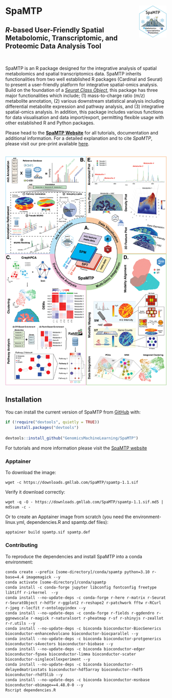 
<!-- README.md is generated from README.Rmd. Please edit that file -->

# SpaMTP <img src="man/figures/logo.png" align="right" height="100" alt="" />

<!-- badges: start -->


## *R*-based User-Friendly Spatial Metabolomic, Transcriptomic, and Proteomic Data Analysis Tool

<br>

<!-- badges: end -->

SpaMTP is an R package designed for the integrative analysis of spatial metabolomics and spatial transcriptomics data. SpaMTP inherits functionalities from two well established R packages (Cardinal and Seurat) to present a user-friendly platform for integrative spatial-omics analysis. Build on the foundation of a [*Seurat Class Object*](https://satijalab.org/seurat/), this package has three major functionalities which include; (1) mass-to-charge ratio (m/z) metabolite annotation, (2) various downstream statistical analysis including differential metabolite expression and pathway analysis, and (3) integrative spatial-omics analysis. In addition, this package includes various functions for data visualisation and data import/export, permitting flexible usage with other established R and Python  packages.   

Please head to the [**SpaMTP Website**](https://genomicsmachinelearning.github.io/SpaMTP/) for all tutorials, documentation and additional information. For a detailed explanation and to cite *SpaMTP*, please visit our pre-print available [here](https://www.biorxiv.org/content/10.1101/2024.10.31.621429v1).

<br>

<img src="man/figures/SpaMTP_Fig.png" alt="" style="background-color: white;" />

<br>

## Installation

You can install the current version of SpaMTP from
[GitHub](https://github.com/) with:

``` r
if (!require("devtools", quietly = TRUE))
    install.packages("devtools")

devtools::install_github("GenomicsMachineLearning/SpaMTP")
```

For tutorials and more information please visit the [SpaMTP website](https://genomicsmachinelearning.github.io/SpaMTP/)

### Apptainer

To download the image:
```
wget -c https://downloads.gmllab.com/SpaMTP/spamtp-1.1.sif
```
Verify it download correctly:
```
wget -q -O - https://downloads.gmllab.com/SpaMTP/spamtp-1.1.sif.md5 | md5sum -c -
```

Or to create an Apptainer image from scratch (you need the environment-linux.yml, dependencies.R and spamtp.def files):
```
apptainer build spamtp.sif spamtp.def
```

### Contributing

To reproduce the dependencies and install SpaMTP into a conda environment:
```
conda create --prefix [some-directory]/conda/spamtp python=3.10 r-base=4.4 imagemagick --y
conda activate [some-directory]/conda/spamtp
conda install -c conda-forge jupyter libconfig fontconfig freetype libtiff r-irkernel  --y
conda install --no-update-deps -c conda-forge r-here r-matrix r-Seurat r-SeuratObject r-hdf5r r-ggplot2 r-reshape2 r-patchwork fftw r-RCurl r-jpeg r-locfit r-ontologyindex --y
conda install --no-update-deps -c conda-forge r-fields r-ggdendro r-ggnewscale r-magick r-naturalsort r-pheatmap r-sf r-shinyjs r-zeallot r-r.utils --y
conda install --no-update-deps -c bioconda bioconductor-BiocGenerics bioconductor-enhancedvolcano bioconductor-biocparallel --y
conda install --no-update-deps -c bioconda bioconductor-protgenerics bioconductor-s4vectors bioconductor-biobase --y
conda install --no-update-deps -c bioconda bioconductor-edger bioconductor-fgsea bioconductor-limma bioconductor-scater bioconductor-singlecellexperiment --y
conda install --no-update-deps -c bioconda bioconductor-delayedmatrixstats bioconductor-hdf5array bioconductor-rhdf5 bioconductor-rhdf5lib --y
conda install --no-update-deps -c bioconda bioconductor-msnbase bioconductor-ebimage==4.48.0-0 --y
Rscript dependencies.R
```

